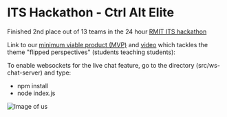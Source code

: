 # ITS Hackathon - Ctrl Alt Elite
Finished 2nd place out of 13 teams in the 24 hour [RMIT ITS hackathon](https://sites.rmit.edu.au/itshackathon/) 

Link to our [minimum viable product (MVP)](https://michaeldao.github.io/ITS-Hackathon-Live-Lecture/src/home.html
) and [video](https://www.youtube.com/watch?v=T2gvt8Gsoks
) which tackles the theme "flipped perspectives" (students teaching students):  

To enable websockets for the live chat feature, go to the directory (src/ws-chat-server) and type:
- npm install
- node index.js

![Image of us](https://github.com/MichaelDao/Live-Lecture/blob/master/weWon.jpg)
